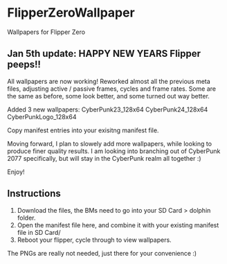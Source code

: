 # FlipperZeroWallpaper
Wallpapers for Flipper Zero

## Jan 5th update:  HAPPY NEW YEARS Flipper peeps!!

All wallpapers are now working!
Reworked almost all the previous meta files, adjusting active / passive frames, cycles and frame rates.  Some are the same as before, some look better, and some turned out way better.  

Added 3 new wallpapers:
CyberPunk23_128x64
CyberPunk24_128x64
CyberPunkLogo_128x64

Copy manifest entries into your exisitng manifest file.

Moving forward, I plan to slowely add more wallpapers, while looking to produce finer quality results.  I am looking into branching out of CyberPunk 2077 specifically, but will stay in the CyberPunk realm all together :)

Enjoy!


## Instructions
1. Download the files, the BMs need to go into your SD Card > dolphin folder.
2. Open the manifest file here, and combine it with your existing manifest file in SD Card/
3. Reboot your flipper, cycle through to view wallpapers.

The PNGs are really not needed, just there for your convenience :) 
